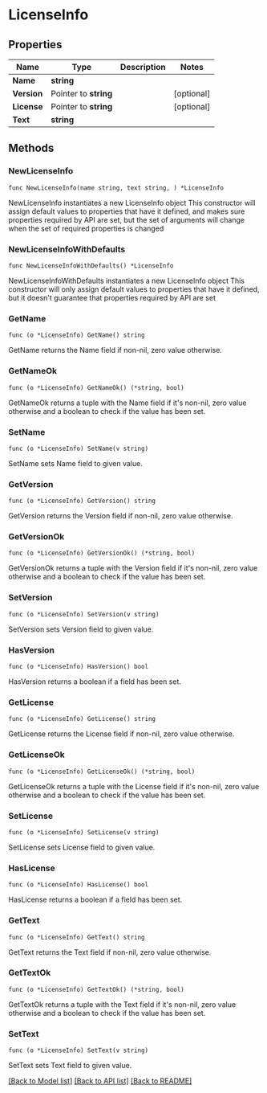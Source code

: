 # LicenseInfo

## Properties

Name | Type | Description | Notes
------------ | ------------- | ------------- | -------------
**Name** | **string** |  |
**Version** | Pointer to **string** |  | [optional]
**License** | Pointer to **string** |  | [optional]
**Text** | **string** |  |

## Methods

### NewLicenseInfo

`func NewLicenseInfo(name string, text string, ) *LicenseInfo`

NewLicenseInfo instantiates a new LicenseInfo object
This constructor will assign default values to properties that have it defined,
and makes sure properties required by API are set, but the set of arguments
will change when the set of required properties is changed

### NewLicenseInfoWithDefaults

`func NewLicenseInfoWithDefaults() *LicenseInfo`

NewLicenseInfoWithDefaults instantiates a new LicenseInfo object
This constructor will only assign default values to properties that have it defined,
but it doesn't guarantee that properties required by API are set

### GetName

`func (o *LicenseInfo) GetName() string`

GetName returns the Name field if non-nil, zero value otherwise.

### GetNameOk

`func (o *LicenseInfo) GetNameOk() (*string, bool)`

GetNameOk returns a tuple with the Name field if it's non-nil, zero value otherwise
and a boolean to check if the value has been set.

### SetName

`func (o *LicenseInfo) SetName(v string)`

SetName sets Name field to given value.

### GetVersion

`func (o *LicenseInfo) GetVersion() string`

GetVersion returns the Version field if non-nil, zero value otherwise.

### GetVersionOk

`func (o *LicenseInfo) GetVersionOk() (*string, bool)`

GetVersionOk returns a tuple with the Version field if it's non-nil, zero value otherwise
and a boolean to check if the value has been set.

### SetVersion

`func (o *LicenseInfo) SetVersion(v string)`

SetVersion sets Version field to given value.

### HasVersion

`func (o *LicenseInfo) HasVersion() bool`

HasVersion returns a boolean if a field has been set.

### GetLicense

`func (o *LicenseInfo) GetLicense() string`

GetLicense returns the License field if non-nil, zero value otherwise.

### GetLicenseOk

`func (o *LicenseInfo) GetLicenseOk() (*string, bool)`

GetLicenseOk returns a tuple with the License field if it's non-nil, zero value otherwise
and a boolean to check if the value has been set.

### SetLicense

`func (o *LicenseInfo) SetLicense(v string)`

SetLicense sets License field to given value.

### HasLicense

`func (o *LicenseInfo) HasLicense() bool`

HasLicense returns a boolean if a field has been set.

### GetText

`func (o *LicenseInfo) GetText() string`

GetText returns the Text field if non-nil, zero value otherwise.

### GetTextOk

`func (o *LicenseInfo) GetTextOk() (*string, bool)`

GetTextOk returns a tuple with the Text field if it's non-nil, zero value otherwise
and a boolean to check if the value has been set.

### SetText

`func (o *LicenseInfo) SetText(v string)`

SetText sets Text field to given value.

[[Back to Model list]](../README.md#documentation-for-models) [[Back to API list]](../README.md#documentation-for-api-endpoints) [[Back to README]](../README.md)
